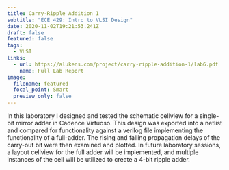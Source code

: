 ```yaml
---
title: Carry-Ripple Addition 1
subtitle: "ECE 429: Intro to VLSI Design"
date: 2020-11-02T19:21:53.241Z
draft: false
featured: false
tags:
  - VLSI
links:
  - url: https://alukens.com/project/carry-ripple-addition-1/lab6.pdf
    name: Full Lab Report
image:
  filename: featured
  focal_point: Smart
  preview_only: false
---
```

In this laboratory I designed and tested the schematic cellview for a single-bit mirror adder in Cadence Virtuoso. This design was exported into a netlist and compared for functionality against a verilog file implementing the functionality of a full-adder. The rising and falling propagation delays of the carry-out bit were then examined and plotted. In future laboratory sessions, a layout cellview for the full adder will be implemented, and multiple instances of the cell will be utilized to create a 4-bit ripple adder.